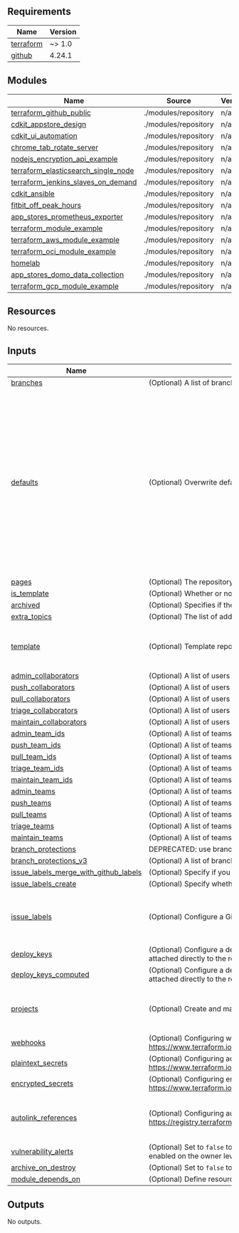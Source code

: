 <!-- BEGIN_TF_DOCS -->
## Requirements

| Name | Version |
|------|---------|
| <a name="requirement_terraform"></a> [terraform](#requirement\_terraform) | ~> 1.0 |
| <a name="requirement_github"></a> [github](#requirement\_github) | 4.24.1 |

## Modules

| Name | Source | Version |
|------|--------|---------|
| <a name="module_terraform_github_public"></a> [terraform\_github\_public](#module\_terraform\_github\_public) | ./modules/repository | n/a |
| <a name="module_cdkit_appstore_design"></a> [cdkit\_appstore\_design](#module\_cdkit\_appstore\_design) | ./modules/repository | n/a |
| <a name="module_cdkit_ui_automation"></a> [cdkit\_ui\_automation](#module\_cdkit\_ui\_automation) | ./modules/repository | n/a |
| <a name="module_chrome_tab_rotate_server"></a> [chrome\_tab\_rotate\_server](#module\_chrome\_tab\_rotate\_server) | ./modules/repository | n/a |
| <a name="module_nodejs_encryption_api_example"></a> [nodejs\_encryption\_api\_example](#module\_nodejs\_encryption\_api\_example) | ./modules/repository | n/a |
| <a name="module_terraform_elasticsearch_single_node"></a> [terraform\_elasticsearch\_single\_node](#module\_terraform\_elasticsearch\_single\_node) | ./modules/repository | n/a |
| <a name="module_terraform_jenkins_slaves_on_demand"></a> [terraform\_jenkins\_slaves\_on\_demand](#module\_terraform\_jenkins\_slaves\_on\_demand) | ./modules/repository | n/a |
| <a name="module_cdkit_ansible"></a> [cdkit\_ansible](#module\_cdkit\_ansible) | ./modules/repository | n/a |
| <a name="module_fitbit_off_peak_hours"></a> [fitbit\_off\_peak\_hours](#module\_fitbit\_off\_peak\_hours) | ./modules/repository | n/a |
| <a name="module_app_stores_prometheus_exporter"></a> [app\_stores\_prometheus\_exporter](#module\_app\_stores\_prometheus\_exporter) | ./modules/repository | n/a |
| <a name="module_terraform_module_example"></a> [terraform\_module\_example](#module\_terraform\_module\_example) | ./modules/repository | n/a |
| <a name="module_terraform_aws_module_example"></a> [terraform\_aws\_module\_example](#module\_terraform\_aws\_module\_example) | ./modules/repository | n/a |
| <a name="module_terraform_oci_module_example"></a> [terraform\_oci\_module\_example](#module\_terraform\_oci\_module\_example) | ./modules/repository | n/a |
| <a name="module_homelab"></a> [homelab](#module\_homelab) | ./modules/repository | n/a |
| <a name="module_app_stores_domo_data_collection"></a> [app\_stores\_domo\_data\_collection](#module\_app\_stores\_domo\_data\_collection) | ./modules/repository | n/a |
| <a name="module_terraform_gcp_module_example"></a> [terraform\_gcp\_module\_example](#module\_terraform\_gcp\_module\_example) | ./modules/repository | n/a |

## Resources

No resources.

## Inputs

| Name | Description | Type | Default | Required |
|------|-------------|------|---------|:--------:|
| <a name="input_branches"></a> [branches](#input\_branches) | (Optional) A list of branches to be created in this repository. | `any` | `[]` | no |
| <a name="input_defaults"></a> [defaults](#input\_defaults) | (Optional) Overwrite defaults for various repository settings | `any` | <pre>{<br>  "allow_auto_merge": false,<br>  "allow_merge_commit": true,<br>  "allow_rebase_merge": true,<br>  "allow_squash_merge": true,<br>  "auto_init": true,<br>  "default_branch": "main",<br>  "delete_branch_on_merge": true,<br>  "gitignore_template": "terraform",<br>  "has_downloads": false,<br>  "has_issues": true,<br>  "has_projects": false,<br>  "has_wiki": false,<br>  "homepage_url": "https://timoa.com",<br>  "license_template": "mit",<br>  "topics": [<br>    "terraform"<br>  ],<br>  "visibility": "public"<br>}</pre> | no |
| <a name="input_pages"></a> [pages](#input\_pages) | (Optional) The repository's GitHub Pages configuration. (Default: {}) | `any` | `null` | no |
| <a name="input_is_template"></a> [is\_template](#input\_is\_template) | (Optional) Whether or not to tell GitHub that this is a template repository. ( Default: false) | `bool` | `false` | no |
| <a name="input_archived"></a> [archived](#input\_archived) | (Optional) Specifies if the repository should be archived. (Default: false) | `bool` | `false` | no |
| <a name="input_extra_topics"></a> [extra\_topics](#input\_extra\_topics) | (Optional) The list of additional topics of the repository. (Default: []) | `list(string)` | `[]` | no |
| <a name="input_template"></a> [template](#input\_template) | (Optional) Template repository to use. (Default: {}) | <pre>object({<br>    owner      = string<br>    repository = string<br>  })</pre> | `null` | no |
| <a name="input_admin_collaborators"></a> [admin\_collaborators](#input\_admin\_collaborators) | (Optional) A list of users to add as collaborators granting them admin (full) permission. | `list(string)` | `[]` | no |
| <a name="input_push_collaborators"></a> [push\_collaborators](#input\_push\_collaborators) | (Optional) A list of users to add as collaborators granting them push (read-write) permission. | `list(string)` | `[]` | no |
| <a name="input_pull_collaborators"></a> [pull\_collaborators](#input\_pull\_collaborators) | (Optional) A list of users to add as collaborators granting them pull (read-only) permission. | `list(string)` | `[]` | no |
| <a name="input_triage_collaborators"></a> [triage\_collaborators](#input\_triage\_collaborators) | (Optional) A list of users to add as collaborators granting them triage permission. | `list(string)` | `[]` | no |
| <a name="input_maintain_collaborators"></a> [maintain\_collaborators](#input\_maintain\_collaborators) | (Optional) A list of users to add as collaborators granting them maintain permission. | `list(string)` | `[]` | no |
| <a name="input_admin_team_ids"></a> [admin\_team\_ids](#input\_admin\_team\_ids) | (Optional) A list of teams (by id) to grant admin (full) permission to. | `list(string)` | `[]` | no |
| <a name="input_push_team_ids"></a> [push\_team\_ids](#input\_push\_team\_ids) | (Optional) A list of teams (by id) to grant push (read-write) permission to. | `list(string)` | `[]` | no |
| <a name="input_pull_team_ids"></a> [pull\_team\_ids](#input\_pull\_team\_ids) | (Optional) A list of teams (by id) to grant pull (read-only) permission to. | `list(string)` | `[]` | no |
| <a name="input_triage_team_ids"></a> [triage\_team\_ids](#input\_triage\_team\_ids) | (Optional) A list of teams (by id) to grant triage permission to. | `list(string)` | `[]` | no |
| <a name="input_maintain_team_ids"></a> [maintain\_team\_ids](#input\_maintain\_team\_ids) | (Optional) A list of teams (by id) to grant maintain permission to. | `list(string)` | `[]` | no |
| <a name="input_admin_teams"></a> [admin\_teams](#input\_admin\_teams) | (Optional) A list of teams (by name/slug) to grant admin (full) permission to. | `list(string)` | `[]` | no |
| <a name="input_push_teams"></a> [push\_teams](#input\_push\_teams) | (Optional) A list of teams (by name/slug) to grant push (read-write) permission to. | `list(string)` | `[]` | no |
| <a name="input_pull_teams"></a> [pull\_teams](#input\_pull\_teams) | (Optional) A list of teams (by name/slug) to grant pull (read-only) permission to. | `list(string)` | `[]` | no |
| <a name="input_triage_teams"></a> [triage\_teams](#input\_triage\_teams) | (Optional) A list of teams (by name/slug) to grant triage permission to. | `list(string)` | `[]` | no |
| <a name="input_maintain_teams"></a> [maintain\_teams](#input\_maintain\_teams) | (Optional) A list of teams (by name/slug) to grant maintain permission to. | `list(string)` | `[]` | no |
| <a name="input_branch_protections"></a> [branch\_protections](#input\_branch\_protections) | DEPRECATED: use branch\_protections\_v3 instead. Default is []. | `any` | `null` | no |
| <a name="input_branch_protections_v3"></a> [branch\_protections\_v3](#input\_branch\_protections\_v3) | (Optional) A list of branch protections to apply to the repository. Default is [] unless branch\_protections is set. | `any` | `null` | no |
| <a name="input_issue_labels_merge_with_github_labels"></a> [issue\_labels\_merge\_with\_github\_labels](#input\_issue\_labels\_merge\_with\_github\_labels) | (Optional) Specify if you want to merge and control githubs default set of issue labels. | `bool` | `null` | no |
| <a name="input_issue_labels_create"></a> [issue\_labels\_create](#input\_issue\_labels\_create) | (Optional) Specify whether you want to force or suppress the creation of issues labels. | `bool` | `null` | no |
| <a name="input_issue_labels"></a> [issue\_labels](#input\_issue\_labels) | (Optional) Configure a GitHub issue label resource. | <pre>list(object({<br>    name        = string<br>    description = string<br>    color       = string<br>  }))</pre> | `[]` | no |
| <a name="input_deploy_keys"></a> [deploy\_keys](#input\_deploy\_keys) | (Optional) Configure a deploy key ( SSH key ) that grants access to a single GitHub repository. This key is attached directly to the repository instead of to a personal user account. | `any` | `[]` | no |
| <a name="input_deploy_keys_computed"></a> [deploy\_keys\_computed](#input\_deploy\_keys\_computed) | (Optional) Configure a deploy key ( SSH key ) that grants access to a single GitHub repository. This key is attached directly to the repository instead of to a personal user account. | `any` | `[]` | no |
| <a name="input_projects"></a> [projects](#input\_projects) | (Optional) Create and manage projects for GitHub repository. | <pre>list(object({<br>    name = string<br>    body = string<br>  }))</pre> | `[]` | no |
| <a name="input_webhooks"></a> [webhooks](#input\_webhooks) | (Optional) Configuring webhooks. For details please check: https://www.terraform.io/docs/providers/github/r/repository_webhook.html | `any` | `[]` | no |
| <a name="input_plaintext_secrets"></a> [plaintext\_secrets](#input\_plaintext\_secrets) | (Optional) Configuring actions secrets. For details please check: https://www.terraform.io/docs/providers/github/r/actions_secret | `map(string)` | `{}` | no |
| <a name="input_encrypted_secrets"></a> [encrypted\_secrets](#input\_encrypted\_secrets) | (Optional) Configuring encrypted actions secrets. For details please check: https://www.terraform.io/docs/providers/github/r/actions_secret | `map(string)` | `{}` | no |
| <a name="input_autolink_references"></a> [autolink\_references](#input\_autolink\_references) | (Optional) Configuring autolink references. For details please check: https://registry.terraform.io/providers/integrations/github/latest/docs/resources/repository_autolink_reference | <pre>list(object({<br>    key_prefix          = string<br>    target_url_template = string<br>  }))</pre> | `[]` | no |
| <a name="input_vulnerability_alerts"></a> [vulnerability\_alerts](#input\_vulnerability\_alerts) | (Optional) Set to `false` to disable security alerts for vulnerable dependencies. Enabling requires alerts to be enabled on the owner level. | `bool` | `true` | no |
| <a name="input_archive_on_destroy"></a> [archive\_on\_destroy](#input\_archive\_on\_destroy) | (Optional) Set to `false` to not archive the repository instead of deleting on destroy. | `string` | `true` | no |
| <a name="input_module_depends_on"></a> [module\_depends\_on](#input\_module\_depends\_on) | (Optional) Define resources this module indirectly depends\_on. | `any` | `[]` | no |

## Outputs

No outputs.
<!-- END_TF_DOCS -->